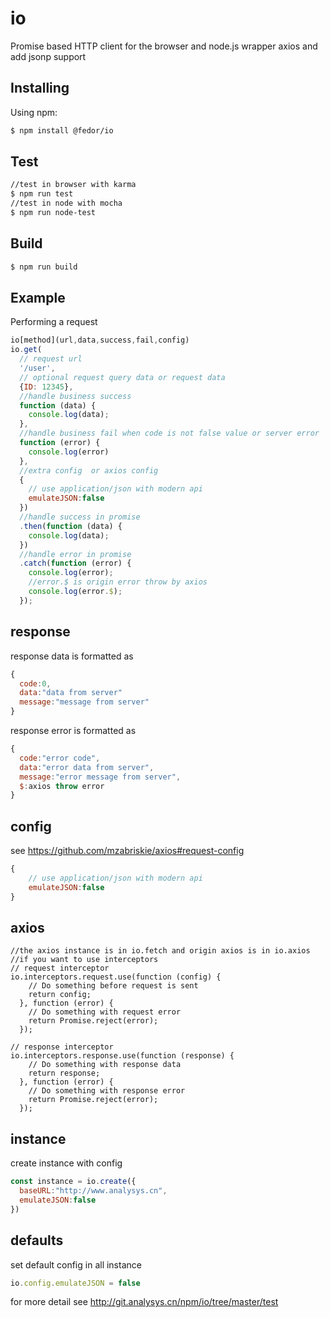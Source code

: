 # io

Promise based HTTP client for the browser and node.js wrapper axios and add jsonp support

## Installing

Using npm:

```bash
$ npm install @fedor/io
```

## Test
```bash
//test in browser with karma
$ npm run test
//test in node with mocha
$ npm run node-test
```

## Build
```bash
$ npm run build
```

## Example

Performing a request

```js
io[method](url,data,success,fail,config)
io.get(
  // request url
  '/user',
  // optional request query data or request data
  {ID: 12345},
  //handle business success
  function (data) {
    console.log(data);
  },
  //handle business fail when code is not false value or server error
  function (error) {
    console.log(error)
  },
  //extra config  or axios config
  {
    // use application/json with modern api
    emulateJSON:false
  })
  //handle success in promise
  .then(function (data) {
    console.log(data);
  })
  //handle error in promise
  .catch(function (error) {
    console.log(error);
    //error.$ is origin error throw by axios
    console.log(error.$);
  });
```
## response
response data is formatted as
```js
{
  code:0,
  data:"data from server"
  message:"message from server"
}
```
response error is formatted as
```js
{
  code:"error code",
  data:"error data from server",
  message:"error message from server",
  $:axios throw error
}
```

## config
see <https://github.com/mzabriskie/axios#request-config>
```js
{
    // use application/json with modern api
    emulateJSON:false
}
```

## axios

```
//the axios instance is in io.fetch and origin axios is in io.axios
//if you want to use interceptors
// request interceptor
io.interceptors.request.use(function (config) {
    // Do something before request is sent
    return config;
  }, function (error) {
    // Do something with request error
    return Promise.reject(error);
  });

// response interceptor
io.interceptors.response.use(function (response) {
    // Do something with response data
    return response;
  }, function (error) {
    // Do something with response error
    return Promise.reject(error);
  });

```
## instance
create instance with config
```js
const instance = io.create({
  baseURL:"http://www.analysys.cn",
  emulateJSON:false
})
```
## defaults
set default config in all instance
```js
io.config.emulateJSON = false
```

for more detail see <http://git.analysys.cn/npm/io/tree/master/test>
